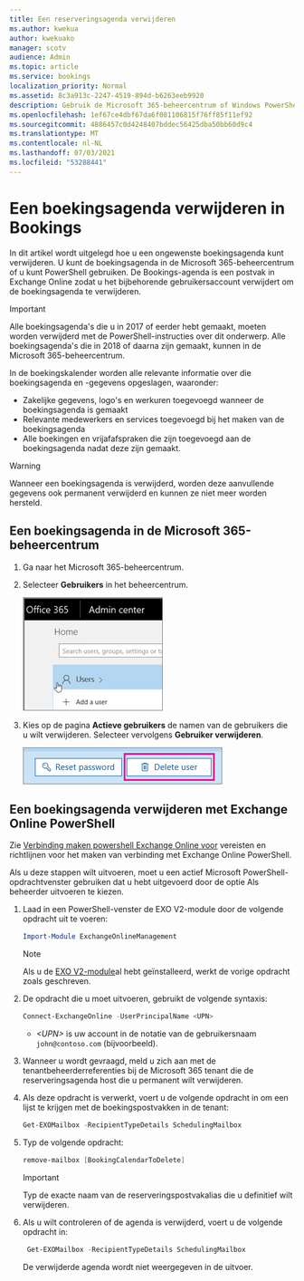 ```yaml
---
title: Een reserveringsagenda verwijderen
ms.author: kwekua
author: kwekuako
manager: scotv
audience: Admin
ms.topic: article
ms.service: bookings
localization_priority: Normal
ms.assetid: 8c3a913c-2247-4519-894d-b6263eeb9920
description: Gebruik de Microsoft 365-beheercentrum of Windows PowerShell om Bookings-agenda's te verwijderen.
ms.openlocfilehash: 1ef67ce4dbf67da6f081106815f76ff85f11ef92
ms.sourcegitcommit: 4886457c0d4248407bddec56425dba50bb60d9c4
ms.translationtype: MT
ms.contentlocale: nl-NL
ms.lasthandoff: 07/03/2021
ms.locfileid: "53288441"
---
```

# <a name="delete-a-booking-calendar-in-bookings"></a>Een boekingsagenda verwijderen in Bookings

In dit artikel wordt uitgelegd hoe u een ongewenste boekingsagenda kunt verwijderen. U kunt de boekingsagenda in de Microsoft 365-beheercentrum of u kunt PowerShell gebruiken. De Bookings-agenda is een postvak in Exchange Online zodat u het bijbehorende gebruikersaccount verwijdert om de boekingsagenda te verwijderen.

> [!IMPORTANT]
> Alle boekingsagenda's die u in 2017 of eerder hebt gemaakt, moeten worden verwijderd met de PowerShell-instructies over dit onderwerp. Alle boekingsagenda's die in 2018 of daarna zijn gemaakt, kunnen in de Microsoft 365-beheercentrum.

In de boekingskalender worden alle relevante informatie over die boekingsagenda en -gegevens opgeslagen, waaronder:

- Zakelijke gegevens, logo's en werkuren toegevoegd wanneer de boekingsagenda is gemaakt
- Relevante medewerkers en services toegevoegd bij het maken van de boekingsagenda
- Alle boekingen en vrijafafspraken die zijn toegevoegd aan de boekingsagenda nadat deze zijn gemaakt.

> [!WARNING]
> Wanneer een boekingsagenda is verwijderd, worden deze aanvullende gegevens ook permanent verwijderd en kunnen ze niet meer worden hersteld.

## <a name="delete-a-booking-calendar-in-the-microsoft-365-admin-center"></a>Een boekingsagenda in de Microsoft 365-beheercentrum

1. Ga naar het Microsoft 365-beheercentrum.

1. Selecteer **Gebruikers** in het beheercentrum.

   ![Afbeelding van gebruikers ui in Microsoft 365-beheercentrum](../media/bookings-admin-center-users.png)

1. Kies op de pagina **Actieve gebruikers** de namen van de gebruikers die u wilt verwijderen. Selecteer vervolgens **Gebruiker verwijderen**.

   ![Afbeelding van gebruikers ui verwijderen in Microsoft 365-beheercentrum](../media/bookings-delete-user.png)

## <a name="delete-a-booking-calendar-using-exchange-online-powershell"></a>Een boekingsagenda verwijderen met Exchange Online PowerShell

Zie [Verbinding maken powershell Exchange Online voor](/powershell/exchange/exchange-online-powershell-v2) vereisten en richtlijnen voor het maken van verbinding met Exchange Online PowerShell.

Als u deze stappen wilt uitvoeren, moet u een actief Microsoft PowerShell-opdrachtvenster gebruiken dat u hebt uitgevoerd door de optie Als beheerder uitvoeren te kiezen.

1. Laad in een PowerShell-venster de EXO V2-module door de volgende opdracht uit te voeren:

   ```powershell
   Import-Module ExchangeOnlineManagement
   ```

   > [!NOTE]
   > Als u de [EXO V2-module](/powershell/exchange/exchange-online-powershell-v2#install-and-maintain-the-exo-v2-module)al hebt geïnstalleerd, werkt de vorige opdracht zoals geschreven.
   
2. De opdracht die u moet uitvoeren, gebruikt de volgende syntaxis:

   ```powershell
   Connect-ExchangeOnline -UserPrincipalName <UPN> 
   ```

   - _\<UPN\>_ is uw account in de notatie van de gebruikersnaam `john@contoso.com` (bijvoorbeeld).

3. Wanneer u wordt gevraagd, meld u zich aan met de tenantbeheerderreferenties bij de Microsoft 365 tenant die de reserveringsagenda host die u permanent wilt verwijderen.

4. Als deze opdracht is verwerkt, voert u de volgende opdracht in om een lijst te krijgen met de boekingspostvakken in de tenant:

   ```powershell
   Get-EXOMailbox -RecipientTypeDetails SchedulingMailbox
   ```

5. Typ de volgende opdracht:

   ```powershell
   remove-mailbox [BookingCalendarToDelete]
   ```

   > [!IMPORTANT]
   > Typ de exacte naam van de reserveringspostvakalias die u definitief wilt verwijderen.

6. Als u wilt controleren of de agenda is verwijderd, voert u de volgende opdracht in:

   ```powershell
    Get-EXOMailbox -RecipientTypeDetails SchedulingMailbox
   ```

   De verwijderde agenda wordt niet weergegeven in de uitvoer.
